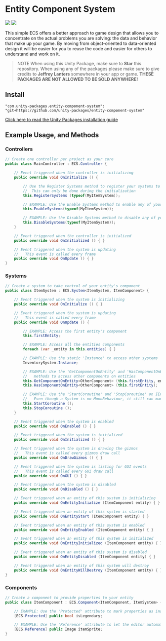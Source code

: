 # Entity Component System

![](https://img.shields.io/badge/dependencies-unity--packages-%233bc6d8.svg) ![](https://img.shields.io/badge/license-MIT-%23ecc531.svg)

This simple ECS offers a better approach to game design that allows you to concentrate on the actual problems you are solving: the data and behavior that make up your game. By moving from object-oriented to data-oriented design it will be easier for you to reuse the code and easier for others to understand and work on it.

> NOTE When using this Unity Package, make sure to **Star** this repository. When using any of the packages please make sure to give credits to **Jeffrey Lanters** somewhere in your app or game. **THESE PACKAGES ARE NOT ALLOWED TO BE SOLD ANYWHERE!**

## Install

```
"com.unity-packages.entity-component-system": "git+https://github.com/unity-packages/entity-component-system"
```

[Click here to read the Unity Packages installation guide](https://github.com/unity-packages/installation)

## Example Usage, and Methods

### Controllers

```cs
// Create one controller per project as your core
public class MainController : ECS.Controller {

	// Event triggered when the controller is initializing
	public override void OnInitialize () {

		// Use the Register Systems method to register your systems to the controller
		//  This can only be done during the initialization
		this.RegisterSystems (typeof(MyItemSystem));

		// EXAMPLE: Use the Enable Systems method to enable any of your registered systems
		this.EnableSystems(typeof(MyItemSystem));

		// EXAMPLE: Use the Disable Systems method to disable any of your registered systems
		this.DisableSystems(typeof(MyItemSystem));
	}

	// Event triggered when the controller is initialized
	public override void OnInitialized () { }

	// Event triggered when the system is updating
	//   This event is called every frame
	public override void OnUpdate () { }
}
```

### Systems

```cs
// Create a system to take control of your entity's component
public class ItemSystem : ECS.System<ItemSystem, ItemComponent> {

	// Event triggered when the system is initializing
	public override void OnInitialize () { }

	// Event triggered when the system is updating
	//   This event is called every frame
	public override void OnUpdate () {

		// EXAMPLE: Access the first entity's component
		this.firstEntity;

		// EXAMPLE: Access all the entities components
		foreach (var _entity in this.entities) { }

		// EXAMPLE: Use the static 'Instance' to access other systems
		InventorySystem.Instance;

		// EXAMPLE: Use the 'GetComponentOnEntity' and 'HasComponentOnEntity'
		//   methods to access other components on entities
		this.GetComponentOnEntity<OtherComponent> (this.firstEntity, entity => { });
		this.HasComponentOnEntity<OtherComponent> (this.firstEntity);

		// EXAMPLE: Use the 'StartCoroutine' and 'StopCoroutine' on IEnumerators
		//   Even though a System is no MonoBehaviour, it still can manage coroutines
		this.StartCoroutine ();
		this.StopCoroutine ();
	}

	// Event triggered when the system is enabled
	public override void OnEnabled () { }

	// Event triggered when the system is initialized
	public override void OnInitialized () { }

	// Event triggered when the system is drawing the gizmos
	//   This event is called every gizmos draw call
	public override void OnDrawGizmos () { }

	// Event triggered when the system is listing for GUI events
	//   This event is called every GUI draw call
	public override void OnGUI () { }

	// Event triggered when the system is disabled
	public override void OnDisabled () { }

	// Event triggered when an entity of this system is initializing
	public override void OnEntityInitialize (ItemComponent entity) { }

	// Event triggered when an entity of this system is started
	public override void OnEntityStart (ItemComponent entity) { }

	// Event triggered when an entity of this system is enabled
	public override void OnEntityEnabled (ItemComponent entity) { }

	// Event triggered when an entity of this system is initialized
	public override void OnEntityInitialized (ItemComponent entity) { }

	// Event triggered when an entity of this system is disabled
	public override void OnEntityDisabled (ItemComponent entity) { }

	// Event triggered when an entity of this system will destroy
	public override void OnEntityWillDestroy (ItemComponent entity) { }
}
```

### Components

```cs
// Create a component to provide properties to your entity
public class ItemComponent : ECS.Component<ItemComponent, ItemSystem> {

	// EXAMPLE: Use the 'Protected' attribute to mark properties as inaccessable in the editor
	[ECS.Protected] public bool isLegendary;

	// EXAMPLE: Use the 'Reference' attribute to let the editor automatically assign the property
	[ECS.Reference] public Image itemSprite;
}
```
